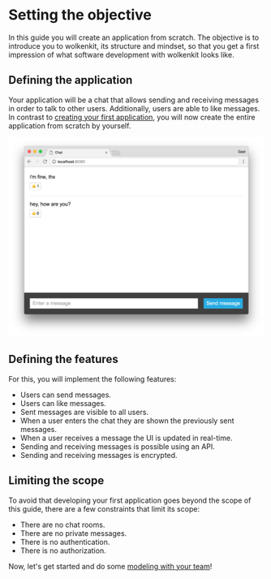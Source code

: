 # Setting the objective

In this guide you will create an application from scratch. The objective is to introduce you to wolkenkit, its structure and mindset, so that you get a first impression of what software development with wolkenkit looks like.

## Defining the application

Your application will be a chat that allows sending and receiving messages in order to talk to other users. Additionally, users are able to like messages. In contrast to [creating your first application](../../../getting-started/creating-your-first-application/setting-the-objective/), you will now create the entire application from scratch by yourself.

![The chat application](chat.png)

## Defining the features

For this, you will implement the following features:

- Users can send messages.
- Users can like messages.
- Sent messages are visible to all users.
- When a user enters the chat they are shown the previously sent messages.
- When a user receives a message the UI is updated in real-time.
- Sending and receiving messages is possible using an API.
- Sending and receiving messages is encrypted.

## Limiting the scope

To avoid that developing your first application goes beyond the scope of this guide, there are a few constraints that limit its scope:

- There are no chat rooms.
- There are no private messages.
- There is no authentication.
- There is no authorization.

Now, let's get started and do some [modeling with your team](../modeling-with-your-team/)!
